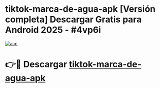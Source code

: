 # tiktok-marca-de-agua-apk  [Versión completa] Descargar Gratis para Android 2025 - #4vp6i

[![acn](https://github.com/user-attachments/assets/0f9c940e-d8b0-45ae-aac7-cd30a18b3e1c)](https://apps.freeplayer.one?title=tiktok-marca-de-agua-apk&ref=9F)

# 👉🔴 Descargar [tiktok-marca-de-agua-apk](https://apps.freeplayer.one?title=tiktok-marca-de-agua-apk&ref=9F)